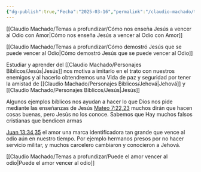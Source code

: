 ```yaml
---
{"dg-publish":true,"Fecha":"2025-03-16","permalink":"/claudio-machado/temas-a-profundizar/nosotros-tambien-podemos-vencer-al-odio-con-amor/","dgPassFrontmatter":true}
---
```


[[Claudio Machado/Temas a profundizar/Cómo nos enseña Jesús a vencer al Odio con Amor\|Cómo nos enseña Jesús a vencer al Odio con Amor]] 

[[Claudio Machado/Temas a profundizar/Cómo demostró Jesús que se puede vencer al Odio\|Cómo demostró Jesús que se puede vencer al Odio]]

Estudiar y aprender del [[Claudio Machado/Personajes Bíblicos/Jesús\|Jesús]] nos motiva a imitarlo en el trato con nuestros enemigos y al hacerlo obtendremos una Vida de paz y seguridad por tener la amistad de [[Claudio Machado/Personajes Bíblicos/Jehová\|Jehová]] y [[Claudio Machado/Personajes Bíblicos/Jesús\|Jesús]] 

Algunos ejemplos bíblicos nos ayudan a hacer lo que Dios nos pide mediante las enseñanzas de Jesús [Mateo 7:22,23](https://wol.jw.org/es/wol/b/r4/lp-s/nwtsty/40/7#v=40:7:22-40:7:23) muchos dirán que hacen cosas buenas, pero Jesús no los conoce. Sabemos que Hay muchos falsos cristianas que bendicen armas

[Juan 13:34,35](https://wol.jw.org/es/wol/b/r4/lp-s/nwtsty/43/13#v=43:13:34-43:13:35) el amor una marca identificadora tan grande que vence al odio aún en nuestro tiempo. Por ejemplo hermanos presos por no hacer servicio militar, y muchos carcelero cambiaron y conocieron a Jehová.

[[Claudio Machado/Temas a profundizar/Puede el amor vencer al odio\|Puede el amor vencer al odio]]